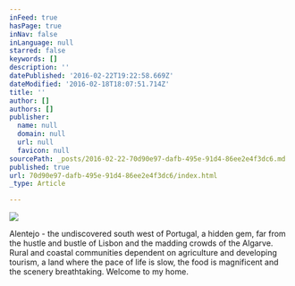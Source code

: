 ```yaml
---
inFeed: true
hasPage: true
inNav: false
inLanguage: null
starred: false
keywords: []
description: ''
datePublished: '2016-02-22T19:22:58.669Z'
dateModified: '2016-02-18T18:07:51.714Z'
title: ''
author: []
authors: []
publisher:
  name: null
  domain: null
  url: null
  favicon: null
sourcePath: _posts/2016-02-22-70d90e97-dafb-495e-91d4-86ee2e4f3dc6.md
published: true
url: 70d90e97-dafb-495e-91d4-86ee2e4f3dc6/index.html
_type: Article

---
```

![](https://the-grid-user-content.s3-us-west-2.amazonaws.com/0b7c7485-97b0-4adf-867a-be149596617f.jpg)

Alentejo - the undiscovered south west of Portugal, a hidden gem, far from the hustle and bustle of  Lisbon and the madding crowds of the Algarve. Rural and coastal communities dependent on agriculture and developing tourism,  a land where the pace of life is slow, the food is magnificent and the scenery breathtaking.  Welcome to my home.